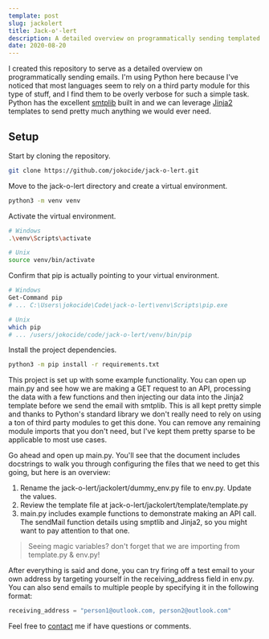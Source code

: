 ```yaml
---
template: post
slug: jackolert
title: Jack-o'-lert
description: A detailed overview on programmatically sending templated emails with Python and Jinja2.
date: 2020-08-20
---
```


I created this repository to serve as a detailed overview on programmatically sending emails. I'm using Python here because I've noticed that most languages seem to rely on a third party module for this type of stuff, and I find them to be overly verbose for such a simple task. Python has the excellent [smtplib](https://docs.python.org/3/library/smtplib.html) built in and we can leverage [Jinja2](https://jinja.palletsprojects.com/en/2.11.x/templates/) templates to send pretty much anything we would ever need.

## Setup

Start by cloning the repository.

```sh
git clone https://github.com/jokocide/jack-o-lert.git
```

Move to the jack-o-lert directory and create a virtual environment.

```sh
python3 -m venv venv
```

Activate the virtual environment.

```sh
# Windows
.\venv\Scripts\activate

# Unix
source venv/bin/activate
```

Confirm that pip is actually pointing to your virtual environment.

```sh
# Windows
Get-Command pip
# ... C:\Users\jokocide\Code\jack-o-lert\venv\Scripts\pip.exe

# Unix
which pip
# ... /users/jokocide/code/jack-o-lert/venv/bin/pip
```

Install the project dependencies.

```sh
python3 -m pip install -r requirements.txt
```

This project is set up with some example functionality. You can open up <span class="refer-code">main.py</span> and see how we are making a GET request to an API, processing the data with a few functions and then injecting our data into the Jinja2 template before we send the email with smtplib. This is all kept pretty simple and thanks to Python's standard library we don't really need to rely on using a ton of third party modules to get this done. You can remove any remaining module imports that you don't need, but I've kept them pretty sparse to be applicable to most use cases.

Go ahead and open up <span class="refer-code">main.py</span>. You'll see that the document includes docstrings to walk you through configuring the files that we need to get this going, but here is an overview:

1. Rename the <span class="refer-code">jack-o-lert/jackolert/dummy_env.py</span> file to <span class="refer-code">env.py</span>. Update the values.
2. Review the template file at <span class="refer-code">jack-o-lert/jackolert/template/template.py</span>
3. <span class="refer-code">main.py</span> includes example functions to demonstrate making an API call. The <span class="refer-code">sendMail</span> function details using smptlib and Jinja2, so you might want to pay attention to that one.

> Seeing magic variables? don't forget that we are importing from <span class="refer-code">template.py</span> & <span class="refer-code">env.py</span>!

After everything is said and done, you can try firing off a test email to your own address by targeting yourself in the receiving_address field in env.py. You can also send emails to multiple people by specifying it in the following format:

```py
receiving_address = "person1@outlook.com, person2@outlook.com"
```

Feel free to [contact](mailto:jokobox@outlook.com) me if have questions or comments.